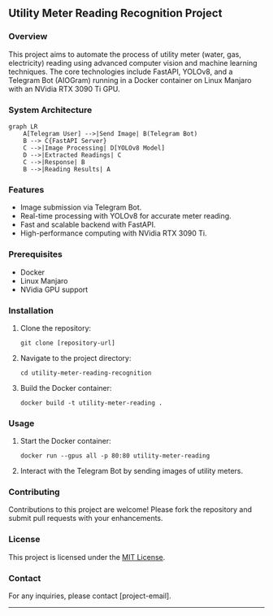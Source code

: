 ## Utility Meter Reading Recognition Project

### Overview
This project aims to automate the process of utility meter (water, gas, electricity) reading using advanced computer vision and machine learning techniques. The core technologies include FastAPI, YOLOv8, and a Telegram Bot (AIOGram) running in a Docker container on Linux Manjaro with an NVidia RTX 3090 Ti GPU.

### System Architecture
```mermaid
graph LR
    A[Telegram User] -->|Send Image| B(Telegram Bot)
    B --> C{FastAPI Server}
    C -->|Image Processing| D[YOLOv8 Model]
    D -->|Extracted Readings| C
    C -->|Response| B
    B -->|Reading Results| A
```

### Features
- Image submission via Telegram Bot.
- Real-time processing with YOLOv8 for accurate meter reading.
- Fast and scalable backend with FastAPI.
- High-performance computing with NVidia RTX 3090 Ti.

### Prerequisites
- Docker
- Linux Manjaro
- NVidia GPU support

### Installation
1. Clone the repository:
   ```
   git clone [repository-url]
   ```
2. Navigate to the project directory:
   ```
   cd utility-meter-reading-recognition
   ```
3. Build the Docker container:
   ```
   docker build -t utility-meter-reading .
   ```

### Usage
1. Start the Docker container:
   ```
   docker run --gpus all -p 80:80 utility-meter-reading
   ```
2. Interact with the Telegram Bot by sending images of utility meters.

### Contributing
Contributions to this project are welcome! Please fork the repository and submit pull requests with your enhancements.

### License
This project is licensed under the [MIT License](LICENSE).

### Contact
For any inquiries, please contact [project-email].

---

